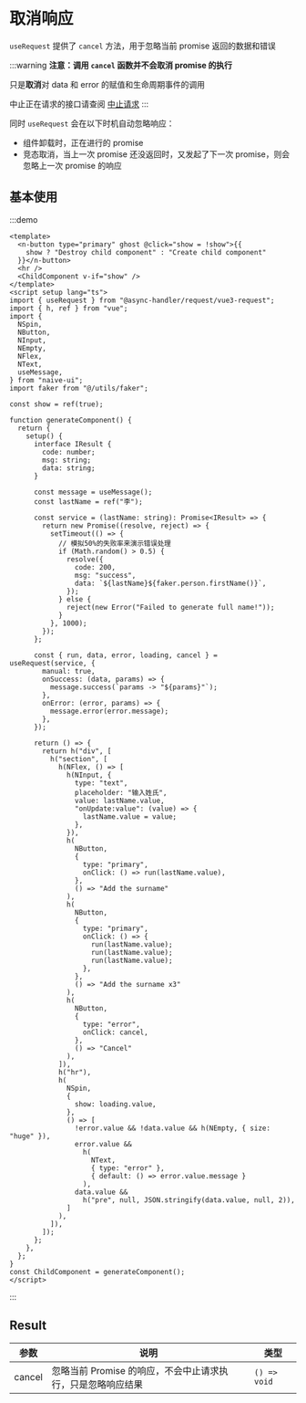 # 取消响应

`useRequest` 提供了 `cancel` 方法，用于忽略当前 promise 返回的数据和错误

:::warning
**注意：调用 `cancel` 函数并不会取消 promise 的执行**

只是**取消**对 data 和 error 的赋值和生命周期事件的调用

中止正在请求的接口请查阅 [中止请求](./abort-request.md)
:::

同时 `useRequest` 会在以下时机自动忽略响应：

- 组件卸载时，正在进行的 promise
- 竞态取消，当上一次 promise 还没返回时，又发起了下一次 promise，则会忽略上一次 promise 的响应

## 基本使用

:::demo

```vue
<template>
  <n-button type="primary" ghost @click="show = !show">{{
    show ? "Destroy child component" : "Create child component"
  }}</n-button>
  <hr />
  <ChildComponent v-if="show" />
</template>
<script setup lang="ts">
import { useRequest } from "@async-handler/request/vue3-request";
import { h, ref } from "vue";
import {
  NSpin,
  NButton,
  NInput,
  NEmpty,
  NFlex,
  NText,
  useMessage,
} from "naive-ui";
import faker from "@/utils/faker";

const show = ref(true);

function generateComponent() {
  return {
    setup() {
      interface IResult {
        code: number;
        msg: string;
        data: string;
      }

      const message = useMessage();
      const lastName = ref("李");

      const service = (lastName: string): Promise<IResult> => {
        return new Promise((resolve, reject) => {
          setTimeout(() => {
            // 模拟50%的失败率来演示错误处理
            if (Math.random() > 0.5) {
              resolve({
                code: 200,
                msg: "success",
                data: `${lastName}${faker.person.firstName()}`,
              });
            } else {
              reject(new Error("Failed to generate full name!"));
            }
          }, 1000);
        });
      };

      const { run, data, error, loading, cancel } = useRequest(service, {
        manual: true,
        onSuccess: (data, params) => {
          message.success(`params -> "${params}"`);
        },
        onError: (error, params) => {
          message.error(error.message);
        },
      });

      return () => {
        return h("div", [
          h("section", [
            h(NFlex, () => [
              h(NInput, {
                type: "text",
                placeholder: "输入姓氏",
                value: lastName.value,
                "onUpdate:value": (value) => {
                  lastName.value = value;
                },
              }),
              h(
                NButton,
                {
                  type: "primary",
                  onClick: () => run(lastName.value),
                },
                () => "Add the surname"
              ),
              h(
                NButton,
                {
                  type: "primary",
                  onClick: () => {
                    run(lastName.value);
                    run(lastName.value);
                    run(lastName.value);
                  },
                },
                () => "Add the surname x3"
              ),
              h(
                NButton,
                {
                  type: "error",
                  onClick: cancel,
                },
                () => "Cancel"
              ),
            ]),
            h("hr"),
            h(
              NSpin,
              {
                show: loading.value,
              },
              () => [
                !error.value && !data.value && h(NEmpty, { size: "huge" }),
                error.value &&
                  h(
                    NText,
                    { type: "error" },
                    { default: () => error.value.message }
                  ),
                data.value &&
                  h("pre", null, JSON.stringify(data.value, null, 2)),
              ]
            ),
          ]),
        ]);
      };
    },
  };
}
const ChildComponent = generateComponent();
</script>
```

:::

## Result

| 参数   | 说明                                                            | 类型         |
| ------ | --------------------------------------------------------------- | ------------ |
| cancel | 忽略当前 Promise 的响应，不会中止请求执行，只是忽略响应结果 | `() => void` |

